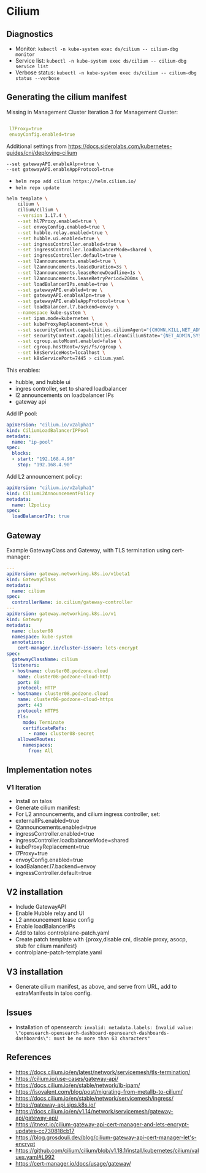 # Cilium

## Diagnostics

- Monitor: `kubectl -n kube-system exec ds/cilium -- cilium-dbg monitor`
- Service list: `kubectl -n kube-system exec ds/cilium -- cilium-dbg service list`
- Verbose status: `kubectl -n kube-system exec ds/cilium -- cilium-dbg status --verbose`

## Generating the cilium manifest

Missing in Management Cluster Iteration 3 for Management Cluster:

```yaml

 l7Proxy=true
 envoyConfig.enabled=true
```

Additional settings from <https://docs.siderolabs.com/kubernetes-guides/cni/deploying-cilium>

    --set gatewayAPI.enableAlpn=true \
    --set gatewayAPI.enableAppProtocol=true



- `helm repo add cilium https://helm.cilium.io/`
- `helm repo update`

```bash
helm template \
    cilium \
    cilium/cilium \
    --version 1.17.4 \
    --set hl7Proxy.enabled=true \
    --set envoyConfig.enabled=true \
    --set hubble.relay.enabled=true \
    --set hubble.ui.enabled=true \
    --set ingressController.enabled=true \
    --set ingressController.loadbalancerMode=shared \
    --set ingressController.default=true \
    --set l2announcements.enabled=true \
    --set l2announcements.leaseDuration=3s \
    --set l2announcements.leaseRenewDeadline=1s \
    --set l2announcements.leaseRetryPeriod=200ms \
    --set loadBalancerIPs.enable=true \
    --set gatewayAPI.enabled=true \
    --set gatewayAPI.enableAlpn=true \
    --set gatewayAPI.enableAppProtocol=true \
    --set loadBalancer.l7.backend=envoy \
    --namespace kube-system \
    --set ipam.mode=kubernetes \
    --set kubeProxyReplacement=true \
    --set securityContext.capabilities.ciliumAgent="{CHOWN,KILL,NET_ADMIN,NET_RAW,IPC_LOCK,SYS_ADMIN,SYS_RESOURCE,DAC_OVERRIDE,FOWNER,SETGID,SETUID}" \
    --set securityContext.capabilities.cleanCiliumState="{NET_ADMIN,SYS_ADMIN,SYS_RESOURCE}" \
    --set cgroup.autoMount.enabled=false \
    --set cgroup.hostRoot=/sys/fs/cgroup \
    --set k8sServiceHost=localhost \
    --set k8sServicePort=7445 > cilium.yaml
```

This enables:

- hubble, and hubble ui
- ingres controller, set to shared loadbalancer
- l2 announcements on loadbalancer IPs
- gateway api

Add IP pool:

```yaml
apiVersion: "cilium.io/v2alpha1"
kind: CiliumLoadBalancerIPPool
metadata:
  name: "ip-pool"
spec:
  blocks:
  - start: "192.168.4.90"
    stop: "192.168.4.90"
```

Add L2 announcement policy:

```yaml
apiVersion: "cilium.io/v2alpha1"
kind: CiliumL2AnnouncementPolicy
metadata:
  name: l2policy
spec:
  loadBalancerIPs: true
```

## Gateway

Example GatewayClass and Gateway, with TLS termination using cert-manager:

```yaml
---
apiVersion: gateway.networking.k8s.io/v1beta1
kind: GatewayClass
metadata:
  name: cilium
spec:
  controllerName: io.cilium/gateway-controller
---
apiVersion: gateway.networking.k8s.io/v1
kind: Gateway
metadata:
  name: cluster08
  namespace: kube-system
  annotations:
    cert-manager.io/cluster-issuer: lets-encrypt
spec:
  gatewayClassName: cilium
  listeners:
  - hostname: cluster08.podzone.cloud
    name: cluster08-podzone-cloud-http
    port: 80
    protocol: HTTP
  - hostname: cluster08.podzone.cloud
    name: cluster08-podzone-cloud-https
    port: 443
    protocol: HTTPS
    tls:
      mode: Terminate
      certificateRefs:
        - name: cluster08-secret
    allowedRoutes:
      namespaces:
        from: All
```

## Implementation notes

### V1 Iteration

- Install on talos
- Generate cilium manifest:
- For L2 announcements, and cilium ingress controller, set:
- externalIPs.enabled=true
- l2announcements.enabled=true
- ingressController.enabled=true
- ingressController.loadbalancerMode=shared
- kubeProxyReplacement=true
- l7Proxy=true
- envoyConfig.enabled=true
- loadBalancer.l7.backend=envoy
- ingressController.default=true

## V2 installation

- Include GatewayAPI
- Enable Hubble relay and UI
- L2 announcement lease config
- Enable loadBalancerIPs
- Add to talos controlplane-patch.yaml
- Create patch template with {proxy,disable cni, disable proxy, asocp, stub for cilium manifest}
- controlplane-patch-template.yaml

## V3 installation

- Generate cilium manifest, as above, and serve from URL, add to extraManifests in talos config.

## Issues

- Installation of opensearch: `invalid: metadata.labels: Invalid value: \"opensearch-opensearch-dashboard-opensearch-dashboards-dashboards\": must be no more than 63 characters"`

## References

- <https://docs.cilium.io/en/latest/network/servicemesh/tls-termination/>
- <https://cilium.io/use-cases/gateway-api/>
- <https://docs.cilium.io/en/stable/network/lb-ipam/>
- <https://isovalent.com/blog/post/migrating-from-metallb-to-cilium/>
- <https://docs.cilium.io/en/stable/network/servicemesh/ingress/>
- <https://gateway-api.sigs.k8s.io/>
- <https://docs.cilium.io/en/v1.14/network/servicemesh/gateway-api/gateway-api/>
- <https://itnext.io/cilium-gateway-api-cert-manager-and-lets-encrypt-updates-cc730818cb17>
- <https://blog.grosdouli.dev/blog/cilium-gateway-api-cert-manager-let's-encrypt>
- <https://github.com/cilium/cilium/blob/v1.18.1/install/kubernetes/cilium/values.yaml#L992>
- <https://cert-manager.io/docs/usage/gateway/>
